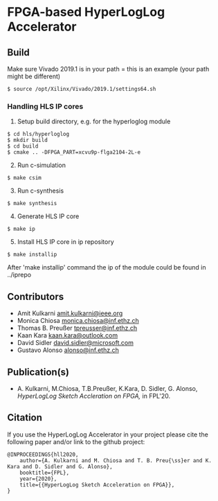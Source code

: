 # FPGA-based HyperLogLog Accelerator

## Build

Make sure Vivado 2019.1 is in your path = this is an example (your path might be different)
```
$ source /opt/Xilinx/Vivado/2019.1/settings64.sh
```

### Handling HLS IP cores

1. Setup build directory, e.g. for the hyperloglog module

```
$ cd hls/hyperloglog
$ mkdir build
$ cd build
$ cmake .. -DFPGA_PART=xcvu9p-flga2104-2L-e 
```

2. Run c-simulation
```
$ make csim
```

3. Run c-synthesis
```
$ make synthesis
```

4. Generate HLS IP core
```
$ make ip
```

5. Install HLS IP core in ip repository
```
$ make installip
```

After 'make installip' command the ip of the module could be found in ../iprepo 

## Contributors

- Amit Kulkarni amit.kulkarni@ieee.org
- Monica Chiosa monica.chiosa@inf.ethz.ch
- Thomas B. Preußer tpreusser@inf.ethz.ch
- Kaan Kara kaan.kara@outlook.com
- David Sidler david.sidler@microsoft.com
- Gustavo Alonso alonso@inf.ethz.ch

## Publication(s)
- A. Kulkarni, M.Chiosa, T.B.Preußer, K.Kara, D. Sidler, G. Alonso, 
*HyperLogLog Sketch Accleration on FPGA,* in FPL'20.

<a name="citation"></a>

## Citation

If you use the HyperLogLog Accelerator in your project please cite the following paper and/or link to the github project:

```
@INPROCEEDINGS{hll2020,
    author={A. Kulkarni and M. Chiosa and T. B. Preu{\ss}er and K. Kara and D. Sidler and G. Alonso}, 
    booktitle={FPL},
    year={2020}, 
    title={{HyperLogLog Sketch Acceleration on FPGA}}, 
}
```
